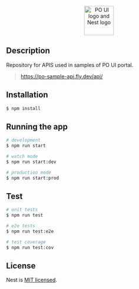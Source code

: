 <p align="center">
  <img src="./src/assets/po_nest.png" height="80" alt="PO UI logo and Nest logo" />
</p>

## Description

Repository for APIS used in samples of PO UI portal.

> https://po-sample-api.fly.dev/api/

## Installation

```bash
$ npm install
```

## Running the app

```bash
# development
$ npm run start

# watch mode
$ npm run start:dev

# production mode
$ npm run start:prod
```

## Test

```bash
# unit tests
$ npm run test

# e2e tests
$ npm run test:e2e

# test coverage
$ npm run test:cov
```

## License

  Nest is [MIT licensed](LICENSE).
